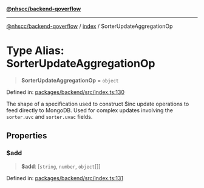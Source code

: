 [**@nhscc/backend-qoverflow**](../../README.md)

***

[@nhscc/backend-qoverflow](../../README.md) / [index](../README.md) / SorterUpdateAggregationOp

# Type Alias: SorterUpdateAggregationOp

> **SorterUpdateAggregationOp** = `object`

Defined in: [packages/backend/src/index.ts:130](https://github.com/nhscc/qoverflow.api.hscc.bdpa.org/blob/b629239838bf73900bba2996b8dcfbc432755e21/packages/backend/src/index.ts#L130)

The shape of a specification used to construct $inc update operations to feed
directly to MongoDB. Used for complex updates involving the `sorter.uvc` and
`sorter.uvac` fields.

## Properties

### $add

> **$add**: \[`string`, `number`, `object`[]\]

Defined in: [packages/backend/src/index.ts:131](https://github.com/nhscc/qoverflow.api.hscc.bdpa.org/blob/b629239838bf73900bba2996b8dcfbc432755e21/packages/backend/src/index.ts#L131)
